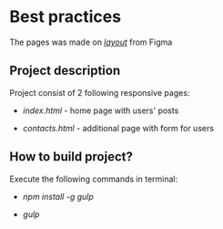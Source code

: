 # Best practices

The pages was made on [*layout*](https://www.figma.com/file/NnDphEE8l7QtjTtuIJHdJD/3.-HTML5-semantic%2C-BEM%2C-HTML-Forms%2C-Adaptive-web-design?node-id=1%3A4) from Figma



## Project description

Project consist of 2 following responsive pages:

* *index.html* - home page with users' posts

* *contacts.html* - additional page with form for users

## How to build project?

Execute the following commands in terminal:

* *npm install -g gulp*

* *gulp*